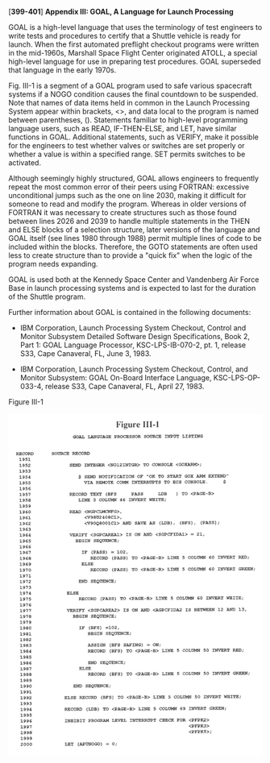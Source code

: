 \[**399-401**\] **Appendix III: GOAL, A Language for Launch Processing**

GOAL is a high-level language that uses the terminology of test
engineers to write tests and procedures to certify that a Shuttle
vehicle is ready for launch. When the first automated preflight checkout
programs were written in the mid-1960s, Marshall Space Flight Center
originated ATOLL, a special high-level language for use in preparing
test procedures. GOAL superseded that language in the early 1970s.

Fig. III-1 is a segment of a GOAL program used to safe various
spacecraft systems if a NOGO condition causes the final countdown to be
suspended. Note that names of data items held in common in the Launch
Processing System appear within brackets, &lt;&gt;, and data local to
the program is named between parentheses, (). Statements familiar to
high-level programming language users, such as READ, IF-THEN-ELSE, and
LET, have similar functions in GOAL. Additional statements, such as
VERIFY, make it possible for the engineers to test whether valves or
switches are set properly or whether a value is within a specified
range. SET permits switches to be activated.

Although seemingly highly structured, GOAL allows engineers to
frequently repeat the most common error of their peers using FORTRAN:
excessive unconditional jumps such as the one on line 2030, making it
difficult for someone to read and modify the program. Whereas in older
versions of FORTRAN it was necessary to create structures such as those
found between lines 2026 and 2039 to handle multiple statements in the
THEN and ELSE blocks of a selection structure, later versions of the
language and GOAL itself (see lines 1980 through 1988) permit multiple
lines of code to be included within the blocks. Therefore, the GOTO
statements are often used less to create structure than to provide a
"quick fix" when the logic of the program needs expanding.

GOAL is used both at the Kennedy Space Center and Vandenberg Air Force
Base in launch processing systems and is expected to last for the
duration of the Shuttle program.

Further information about GOAL is contained in the following documents:

- IBM Corporation, Launch Processing System Checkout, Control and
Monitor Subsystem Detailed Software Design Specifications, Book 2, Part
1: GOAL Language Processor, KSC-LPS-IB-070-2, pt. 1, release S33, Cape
Canaveral, FL, June 3, 1983.

- IBM Corporation, Launch Processing System Checkout, Control, and
Monitor Subsystem: GOAL On-Board Interface Language, KSC-LPS-OP-033-4,
release S33, Cape Canaveral, FL, April 27, 1983.

Figure III-1

![Figure III-1- continued](images/p400.jpg)

